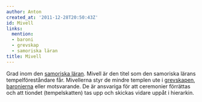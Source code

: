 ```yaml
---
author: Anton
created_at: '2011-12-28T20:50:43Z'
id: Mivell
links:
  mention:
  - baroni
  - grevskap
  - samoriska läran
title: Mivell
---
```


Grad inom den [samoriska läran]. Mivell är den titel som den samoriska lärans tempelföreståndare
får. Mivellerna styr de mindre templen ute i [grevskapen], [baronierna] eller motsvarande. De är
ansvariga för att ceremonier förrättas och att tiondet (tempelskatten) tas upp och skickas vidare
uppåt i hierarkin.

  [samoriska läran]: samoriska_läran
  [grevskapen]: grevskap
  [baronierna]: baroni
